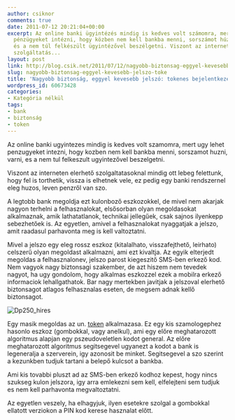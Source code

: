 ```yaml
---
author: csiknor
comments: true
date: 2011-07-12 20:21:04+00:00
excerpt: Az online banki ügyintézés mindig is kedves volt számomra, mert úgy lehet
  pénzügyeket intézni, hogy közben nem kell bankba menni, sorszámot húzni, várni,
  és a nem túl felkészült ügyintézővel beszélgetni. Viszont az interneten elérhető
  szolgáltatás...
layout: post
link: http://blog.csik.net/2011/07/12/nagyobb-biztonsag-eggyel-kevesebb-jelszo-toke/
slug: nagyobb-biztonsag-eggyel-kevesebb-jelszo-toke
title: 'Nagyobb biztonság, eggyel kevesebb jelszó: tokenes bejelentkezés a bankba'
wordpress_id: 60673428
categories:
- Kategória nélkül
tags:
- bank
- biztonság
- token
---
```


Az online banki ugyintezes mindig is kedves volt szamomra, mert ugy lehet penzugyeket intezni, hogy kozben nem kell bankba menni, sorszamot huzni, varni, es a nem tul felkeszult ugyintezővel beszelgetni.

Viszont az interneten elerhető szolgaltatasoknal mindig ott lebeg felettunk, hogy fel is torthetik, vissza is elhetnek vele, ez pedig egy banki rendszernel eleg huzos, leven penzről van szo.

A legtobb bank megoldja ezt kulonboző eszkozokkel, de mivel nem akarjak nagyon terhelni a felhasznalokat, elsősorban olyan megoldasokat alkalmaznak, amik lathatatlanok, technikai jellegűek, csak sajnos ilyenkepp sebezhetőek is. Az egyetlen, amivel a felhasznalokat nyaggatjak a jelszo, amit raadasul parhavonta meg is kell valtoztatni.

Mivel a jelszo egy eleg rossz eszkoz (kitalalhato, visszafejthető, leirhato) celszerű olyan megoldast alkalmazni, ami ezt kivaltja. Az egyik elterjedt megoldas a felhasznalonev, jelszo parost kiegeszitő SMS-ben erkező kod. Nem vagyok nagy biztonsagi szakember, de azt hiszem nem tevedek nagyot, ha ugy gondolom, hogy alkalmas eszkozzel ezek a mobilra erkező informaciok lehallgathatok. Bar nagy mertekben javitjak a jelszoval elerhető biztonsagot atlagos felhasznalas eseten, de megsem adnak kellő biztonsagot.

![Dp250_hires](http://csiknet.files.wordpress.com/2011/07/dp250_hires-scaled500.jpg)

Egy masik megoldas az un. [token](http://en.wikipedia.org/wiki/Security_token) alkalmazasa. Ez egy kis szamologephez hasonlo eszkoz (gombokkal, vagy anelkul), ami egy előre meghatarozott algoritmus alapjan egy pszeudoveletlen kodot general. Az előre meghatarozott algoritmus segitsegevel ugyanezt a kodot a bank is legeneralja a szerverein, igy azonosit be minket. Segitsegevel a szo szerint a kezunkben tudjuk tartani a belepő kulcsot a bankba.

Ami kis tovabbi pluszt ad az SMS-ben erkező kodhoz kepest, hogy nincs szukseg kulon jelszora, igy arra emlekezni sem kell, elfelejteni sem tudjuk es nem kell parhavonta megvaltoztatni.

Az egyetlen veszely, ha elhagyjuk, ilyen esetekre szolgal a gombokkal ellatott verziokon a PIN kod kerese hasznalat előtt.
